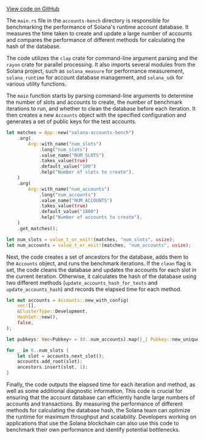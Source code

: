 
[View code on GitHub](https://github.com/solana-labs/solana/tree/master/na/accounts-bench/src)

The `main.rs` file in the `accounts-bench` directory is responsible for benchmarking the performance of Solana's runtime account database. It measures the time taken to create and update a large number of accounts and compares the performance of different methods for calculating the hash of the database.

The code utilizes the `clap` crate for command-line argument parsing and the `rayon` crate for parallel processing. It also imports several modules from the Solana project, such as `solana_measure` for performance measurement, `solana_runtime` for account database management, and `solana_sdk` for various utility functions.

The `main` function starts by parsing command-line arguments to determine the number of slots and accounts to create, the number of benchmark iterations to run, and whether to clean the database before each iteration. It then creates a new `Accounts` object with the specified configuration and generates a set of public keys for the test accounts.

```rust
let matches = App::new("solana-accounts-bench")
    .arg(
        Arg::with_name("num_slots")
            .long("num_slots")
            .value_name("NUM_SLOTS")
            .takes_value(true)
            .default_value("100")
            .help("Number of slots to create"),
    )
    .arg(
        Arg::with_name("num_accounts")
            .long("num_accounts")
            .value_name("NUM_ACCOUNTS")
            .takes_value(true)
            .default_value("1000")
            .help("Number of accounts to create"),
    )
    .get_matches();

let num_slots = value_t_or_exit!(matches, "num_slots", usize);
let num_accounts = value_t_or_exit!(matches, "num_accounts", usize);
```

Next, the code creates a set of ancestors for the database, adds them to the `Accounts` object, and runs the benchmark iterations. If the `clean` flag is set, the code cleans the database and updates the accounts for each slot in the current iteration. Otherwise, it calculates the hash of the database using two different methods (`update_accounts_hash_for_tests` and `update_accounts_hash`) and records the elapsed time for each method.

```rust
let mut accounts = Accounts::new_with_config(
    vec![],
    &ClusterType::Development,
    HashSet::new(),
    false,
);

let pubkeys: Vec<Pubkey> = (0..num_accounts).map(|_| Pubkey::new_unique()).collect();

for _ in 0..num_slots {
    let slot = accounts.next_slot();
    accounts.add_root(slot);
    ancestors.insert(slot, 1);
}
```

Finally, the code outputs the elapsed time for each iteration and method, as well as some additional diagnostic information. This code is crucial for ensuring that the account database can efficiently handle large numbers of accounts and transactions. By measuring the performance of different methods for calculating the database hash, the Solana team can optimize the runtime for maximum throughput and scalability. Developers working on applications that use the Solana blockchain can also use this code to benchmark their own performance and identify potential bottlenecks.